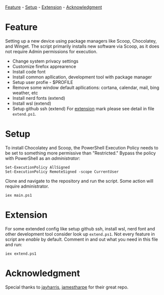 [Feature](#feature) - [Setup](#setup) - [Extension](#extension) - [Acknowledgment](#acknowledgment)


# Feature
<a name="feature"></a>
Setting up a new device using package managers like Scoop, Chocolatey, and Winget. The script primarily installs new software via Scoop, as it does not require Admin permissions for execution.
- Change system privacy settings
- Customize firefox apprearence
- Install code font
- Install common apllication, development tool with package manager
- Setup user profie - $PROFILE 
- Remove some window default apllications: cortana, calendar, mail, bing weather, etc
- Install nerd fonts  (extend)
- Install wsl (extend)
- Setup github ssh (extend)
For [extension](#extension) mark please see detail in file `extend.ps1`.
# Setup
<a name="setup"></a>
To install Chocolatey and Scoop, the PowerShell Execution Policy needs to be set to something more permissive than "Restricted." Bypass the policy with PowerShell as an *administrator*:
```
Set-ExecutionPolicy AllSigned
Set-ExecutionPolicy RemoteSigned -scope CurrentUser
```
Clone and navigate to the repository and run the script. Some action will require administrator.
```
iex main.ps1
```
# Extension 
<a name="extension"></a>
For some extended config like setup github ssh, install wsl, nerd font and other development tool consider look up `extend.ps1`. Not every feature in script are *enable* by default. Comment in and out what you need in this file and run:
```
iex extend.ps1
```
# Acknowledgment
<a name="acknowledgment"></a>
Special thanks to [jayharris](https://github.com/jayharris/dotfiles-windows), [jamestharpe](https://github.com/jamestharpe/windows-development-environment/blob/main/env-windows.ps1) for their great repo.
